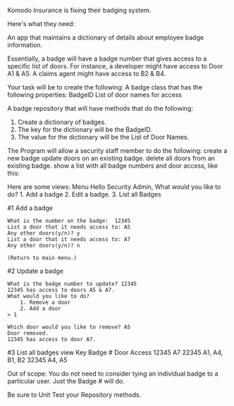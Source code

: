 Komodo Insurance is fixing their badging system.

Here's what they need:

An app that maintains a dictionary of details about employee badge information.

Essentially, a badge will have a badge number that gives access to a specific list of doors.
For instance, a developer might have access to Door A1 & A5. A claims agent might have access to B2 & B4.

Your task will be to create the following:
A badge class that has the following properties:
	BadgeID
	List of door names for access

A badge repository that will have methods that do the following:
1. Create a dictionary of badges.
2. The key for the dictionary will be the BadgeID.
3. The value for the dictionary will be the List of Door Names.

The Program will allow a security staff member to do the following:
create a new badge
update doors on an existing badge.
delete all doors from an existing badge.
show a list with all badge numbers and door access, like this:

Here are some views:
Menu
	Hello Security Admin, What would you like to do?
	1. Add a badge
	2. Edit a badge.
	3. List all Badges

#1 Add a badge

	What is the number on the badge:  12345
	List a door that it needs access to: A5
	Any other doors(y/n)? y
	List a door that it needs access to: A7
	Any other doors(y/n)? n

	(Return to main menu.)

#2 Update a badge

	What is the badge number to update? 12345
	12345 has access to doors A5 & A7.
	What would you like to do?
		1. Remove a door
		2. Add a door
	> 1

	Which door would you like to remove? A5
	Door removed.
	12345 has access to door A7.

#3 List all badges view
	Key
	Badge #			 Door Access
	12345			 A7
	22345			 A1, A4, B1, B2
	32345			 A4, A5

Out of scope:
You do not need to consider tying an individual badge to a particular user. Just the Badge # will do.

Be sure to Unit Test your Repository methods.